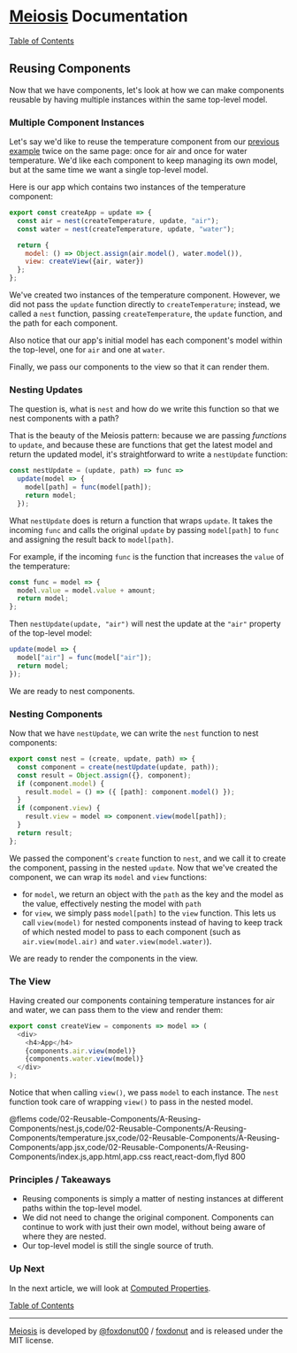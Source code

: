 # [Meiosis](https://meiosis.js.org) Documentation

[Table of Contents](toc.html)

## Reusing Components

Now that we have components, let's look at how we can make components
reusable by having multiple instances within the same top-level model.

### Multiple Component Instances

Let's say we'd like to reuse the temperature component from our
[previous example](01-Fundamentals-C-Components.html) twice
on the same page: once for air and once for water temperature. We'd like each component to keep
managing its own model, but at the same time we want a single top-level model.

Here is our app which contains two instances of the temperature component:

```javascript
export const createApp = update => {
  const air = nest(createTemperature, update, "air");
  const water = nest(createTemperature, update, "water");

  return {
    model: () => Object.assign(air.model(), water.model()),
    view: createView({air, water})
  };
};
```

We've created two instances of the temperature component. However, we did not pass the `update` function
directly to `createTemperature`; instead, we called a `nest` function, passing `createTemperature`,
the `update` function, and the path for each component.

Also notice that our app's initial model has each component's model within the top-level, one for
`air` and one at `water`.

Finally, we pass our components to the view so that it can render them.

### Nesting Updates

The question is, what is `nest` and how do we write this function so that we nest components with a path?

That is the beauty of the Meiosis pattern: because we are passing _functions_ to `update`, and because
these are functions that get the latest model and return the updated model, it's straightforward to
write a `nestUpdate` function:

```javascript
const nestUpdate = (update, path) => func =>
  update(model => {
    model[path] = func(model[path]);
    return model;
  });
```

What `nestUpdate` does is return a function that wraps `update`. It takes the incoming `func`
and calls the original `update` by passing `model[path]` to `func` and assigning the result
back to `model[path]`.

For example, if the incoming `func` is the function that increases the `value` of the
temperature:

```javascript
const func = model => {
  model.value = model.value + amount;
  return model;
};
```

Then `nestUpdate(update, "air")` will nest the update at the `"air"` property of the top-level model:

```javascript
update(model => {
  model["air"] = func(model["air"]);
  return model;
});
```

We are ready to nest components.

### Nesting Components

Now that we have `nestUpdate`, we can write the `nest` function to nest components:

```js
export const nest = (create, update, path) => {
  const component = create(nestUpdate(update, path));
  const result = Object.assign({}, component);
  if (component.model) {
    result.model = () => ({ [path]: component.model() });
  }
  if (component.view) {
    result.view = model => component.view(model[path]);
  }
  return result;
};
```

We passed the component's `create` function to `nest`, and we call it to create the component,
passing in the nested `update`. Now that we've created the component, we can wrap its `model`
and `view` functions:

- for `model`, we return an object with the `path` as the key and the model as the value,
effectively nesting the model with `path`
- for `view`, we simply pass `model[path]` to the `view` function. This lets us call `view(model)`
for nested components instead of having to keep track of which nested model to pass to each
component (such as `air.view(model.air)` and `water.view(model.water)`).

We are ready to render the components in the view.

### The View

Having created our components containing temperature instances for air and water, we can pass them
to the view and render them:

```javascript
export const createView = components => model => (
  <div>
    <h4>App</h4>
    {components.air.view(model)}
    {components.water.view(model)}
  </div>
);
```

Notice that when calling `view()`, we pass `model` to each instance. The `nest` function took care
of wrapping `view()` to pass in the nested model.

@flems code/02-Reusable-Components/A-Reusing-Components/nest.js,code/02-Reusable-Components/A-Reusing-Components/temperature.jsx,code/02-Reusable-Components/A-Reusing-Components/app.jsx,code/02-Reusable-Components/A-Reusing-Components/index.js,app.html,app.css react,react-dom,flyd 800

### Principles / Takeaways

- Reusing components is simply a matter of nesting instances at different paths within the
top-level model.
- We did not need to change the original component. Components can continue to work with just their
own model, without being aware of where they are nested.
- Our top-level model is still the single source of truth.

### Up Next

In the next article, we will look at [Computed Properties](02-Reusable-Components-B-Computed-Properties.html).

[Table of Contents](toc.html)

-----

[Meiosis](https://meiosis.js.org) is developed by [@foxdonut00](http://twitter.com/foxdonut00) / [foxdonut](https://github.com/foxdonut) and is released under the MIT license.
